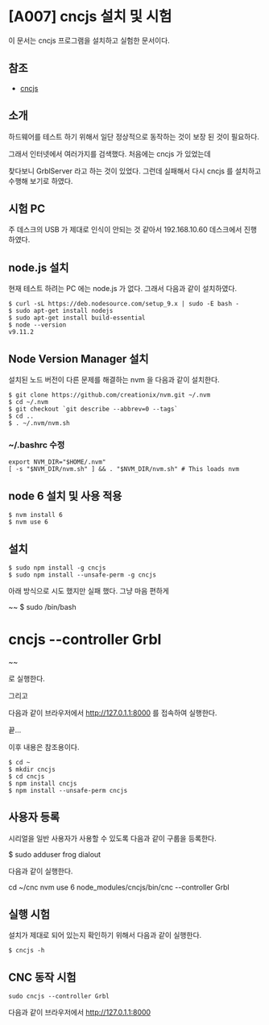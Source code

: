 [A007] cncjs 설치 및 시험
================================

이 문서는 cncjs 프로그램을 설치하고 실험한 문서이다. 

## 참조

* [cncjs](https://github.com/cncjs/cncjs)

## 소개 



하드웨어를 테스트 하기 위해서 일단 정상적으로 동작하는 것이 보장 된 것이 필요하다.

그래서 인터넷에서 여러가지를 검색했다. 처음에는 cncjs 가 있었는데 

찾다보니 GrblServer 라고 하는 것이 있었다. 그런데 실패해서 다시 cncjs 를 
설치하고 수행해 보기로 하였다.


## 시험 PC

주 데스크의 USB 가 제대로 인식이 안되는 것 같아서 
192.168.10.60 데스크에서 진행하였다. 

## node.js 설치 

현재 테스트 하려는 PC 에는 node.js 가 없다. 
그래서 다음과 같이 설치하였다. 

~~~
$ curl -sL https://deb.nodesource.com/setup_9.x | sudo -E bash -
$ sudo apt-get install nodejs
$ sudo apt-get install build-essential
$ node --version
v9.11.2
~~~

## Node Version Manager 설치

설치된 노드 버전이 다른 문제를 해결하는 nvm 을 다음과 같이 설치한다.

~~~
$ git clone https://github.com/creationix/nvm.git ~/.nvm
$ cd ~/.nvm
$ git checkout `git describe --abbrev=0 --tags`
$ cd ..
$ . ~/.nvm/nvm.sh
~~~

### ~/.bashrc  수정

~~~
export NVM_DIR="$HOME/.nvm"
[ -s "$NVM_DIR/nvm.sh" ] && . "$NVM_DIR/nvm.sh" # This loads nvm
~~~

## node 6 설치 및 사용 적용

~~~
$ nvm install 6
$ nvm use 6
~~~

## 설치 

~~~
$ sudo npm install -g cncjs
$ sudo npm install --unsafe-perm -g cncjs
~~~

아래 방식으로 시도 했지만 실패 했다. 
그냥 마음 편하게 

~~
$ sudo /bin/bash
# cncjs --controller Grbl 
~~

로 실행한다. 

그리고 

다음과 같이 브라우저에서 http://127.0.1.1:8000 를 접속하여 실행한다. 

끝...

이후 내용은 참조용이다. 

~~~
$ cd ~
$ mkdir cncjs
$ cd cncjs
$ npm install cncjs
$ npm install --unsafe-perm cncjs
~~~

## 사용자 등록 

시리얼을 일반 사용자가 사용할 수 있도록 다음과 같이 구룹을 등록한다. 

$ sudo adduser frog dialout

다음과 같이 실행한다. 

cd ~/cnc
nvm use 6
node_modules/cncjs/bin/cnc --controller Grbl

## 실행 시험

설치가 제대로 되어 있는지 확인하기 위해서 다음과 같이 실행한다.

~~~
$ cncjs -h
~~~

## CNC 동작 시험

~~~
sudo cncjs --controller Grbl
~~~

다음과 같이 브라우저에서 http://127.0.1.1:8000
